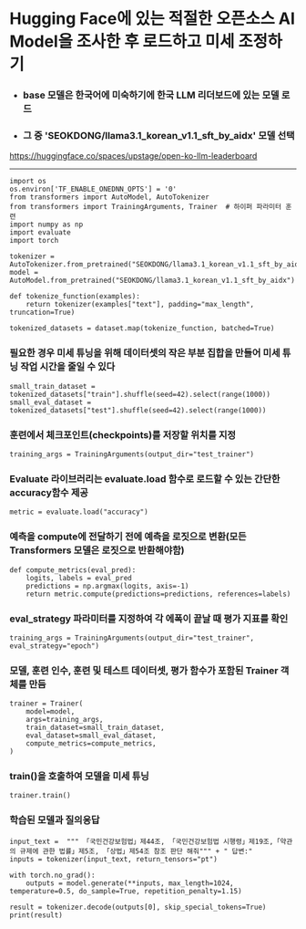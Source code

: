 
# Hugging Face에 있는 적절한 오픈소스 AI Model을 조사한 후 로드하고 미세 조정하기
+ ### base 모델은 한국어에 미숙하기에 한국 LLM 리더보드에 있는 모델 로드
+ ### 그 중 'SEOKDONG/llama3.1_korean_v1.1_sft_by_aidx' 모델 선택
<https://huggingface.co/spaces/upstage/open-ko-llm-leaderboard>

-----


```
import os
os.environ['TF_ENABLE_ONEDNN_OPTS'] = '0'
from transformers import AutoModel, AutoTokenizer
from transformers import TrainingArguments, Trainer  # 하이퍼 파라미터 훈련
import numpy as np
import evaluate
import torch

tokenizer = AutoTokenizer.from_pretrained("SEOKDONG/llama3.1_korean_v1.1_sft_by_aidx")
model = AutoModel.from_pretrained("SEOKDONG/llama3.1_korean_v1.1_sft_by_aidx")

def tokenize_function(examples):
    return tokenizer(examples["text"], padding="max_length", truncation=True)

tokenized_datasets = dataset.map(tokenize_function, batched=True)
```
### 필요한 경우 미세 튜닝을 위해 데이터셋의 작은 부분 집합을 만들어 미세 튜닝 작업 시간을 줄일 수 있다
```
small_train_dataset = tokenized_datasets["train"].shuffle(seed=42).select(range(1000))
small_eval_dataset = tokenized_datasets["test"].shuffle(seed=42).select(range(1000))
```
### 훈련에서 체크포인트(checkpoints)를 저장할 위치를 지정
```
training_args = TrainingArguments(output_dir="test_trainer")
```
### Evaluate 라이브러리는 evaluate.load 함수로 로드할 수 있는 간단한 accuracy함수 제공
```
metric = evaluate.load("accuracy")
```
### 예측을 compute에 전달하기 전에 예측을 로짓으로 변환(모든 Transformers 모델은 로짓으로 반환해야함)
```
def compute_metrics(eval_pred):
    logits, labels = eval_pred
    predictions = np.argmax(logits, axis=-1)
    return metric.compute(predictions=predictions, references=labels)
```
### eval_strategy 파라미터를 지정하여 각 에폭이 끝날 때 평가 지표를 확인    
```
training_args = TrainingArguments(output_dir="test_trainer", eval_strategy="epoch")
```
### 모델, 훈련 인수, 훈련 및 테스트 데이터셋, 평가 함수가 포함된 Trainer 객체를 만듬
```
trainer = Trainer(
    model=model,
    args=training_args,
    train_dataset=small_train_dataset,
    eval_dataset=small_eval_dataset,
    compute_metrics=compute_metrics,
)
```
### train()을 호출하여 모델을 미세 튜닝
```
trainer.train()

```
### 학습된 모델과 질의응답
```
input_text =  """ 「국민건강보험법」제44조, 「국민건강보험법 시행령」제19조,「약관의 규제에 관한 법률」제5조, 「상법」제54조 참조 판단 해줘""" + " 답변:"
inputs = tokenizer(input_text, return_tensors="pt")

with torch.no_grad():
    outputs = model.generate(**inputs, max_length=1024,  temperature=0.5, do_sample=True, repetition_penalty=1.15)

result = tokenizer.decode(outputs[0], skip_special_tokens=True)
print(result)
```

